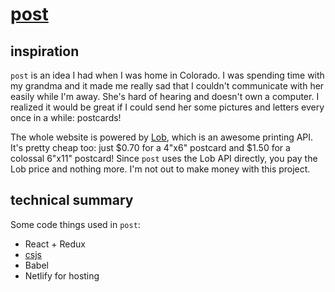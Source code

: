 # [post][post-href]

## inspiration

`post` is an idea I had when I was home in Colorado.  I was spending time with my grandma and it made me really sad that I couldn't communicate with her easily while I'm away.  She's hard of hearing and doesn't own a computer.  I realized it would be great if I could send her some pictures and letters every once in a while: postcards!

The whole website is powered by [Lob][lob-href], which is an awesome printing API.  It's pretty cheap too: just $0.70 for a 4"x6" postcard and $1.50 for a colossal 6"x11" postcard!  Since `post` uses the Lob API directly, you pay the Lob price and nothing more.  I'm not out to make money with this project.


## technical summary

Some code things used in `post`:

* React + Redux
* [csjs][csjs-href]
* Babel
* Netlify for hosting


[post-href]: https://post.scotthardy.me
[lob-href]: https://lob.com
[csjs-href]: https://github.com/rtsao/csjs

